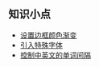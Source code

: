 ## 知识小点
- [设置边框颜色渐变](./dot/border.md#设置边框颜色渐变)
- [引入特殊字体](./dot/border.md#引入特殊字体)
- [控制中英文的单词间隔](./dot/border.md#控制中英文的单词间隔)